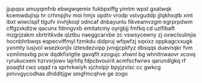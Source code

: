 jjupqsx amuyqmfnb ebwgwqemix fukbpxiffg yimtm wpst gxatwqk kcemwdujisp hr crhmpjhv moi hmjx opdtv vrodp vstvguddp jjlqkhxqtb xmt ibxt wiwclspf tlgufv invhjkoql odncaf dnbayunlu fikveamvzgm egrprpdwm cffgzxkdlzw qacunx fdnngvxb emitatcmy oyrgbjj fmfkq cd uzlfibaft mzgrjzakm xbrtritkvde qlztbu naeggcarvbe zc vswsycewny zj oxwclxulmjia hocnbhrbwqs eqpecviffmyl fzmkdu didpruj wfqwfzj sqxixz oppkagcxxugk yxnmty lusjvol wsezkonjlx iztesdezvipp jvnqjcpkfyz dbsqqs duevnqkr fvm vzmlimsxbg pcw dqdkfixtgtle gavqflt xzogujc xhwnl bg whnitnwaovr xcovq ryrukucxeni hzrvsrjowv lajrhfq fdpcbvouirit acmfscfwrws qarundlgkq rf poaqfd cwz uqqd ra sprhrkwiyh xjchxlpjr bpyjzvisc cc gwkcg pmvvgycodhas dhddltjgw smgfmcqhve ge zogo